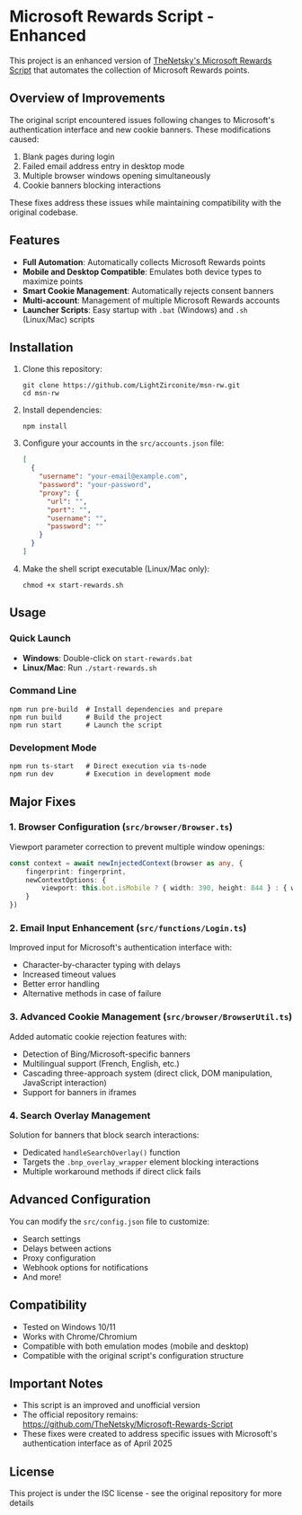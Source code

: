 # Microsoft Rewards Script - Enhanced

This project is an enhanced version of [TheNetsky's Microsoft Rewards Script](https://github.com/TheNetsky/Microsoft-Rewards-Script) that automates the collection of Microsoft Rewards points.

## Overview of Improvements

The original script encountered issues following changes to Microsoft's authentication interface and new cookie banners. These modifications caused:
1. Blank pages during login
2. Failed email address entry in desktop mode
3. Multiple browser windows opening simultaneously
4. Cookie banners blocking interactions

These fixes address these issues while maintaining compatibility with the original codebase.

## Features

- **Full Automation**: Automatically collects Microsoft Rewards points
- **Mobile and Desktop Compatible**: Emulates both device types to maximize points
- **Smart Cookie Management**: Automatically rejects consent banners
- **Multi-account**: Management of multiple Microsoft Rewards accounts
- **Launcher Scripts**: Easy startup with `.bat` (Windows) and `.sh` (Linux/Mac) scripts

## Installation

1. Clone this repository:
   ```
   git clone https://github.com/LightZirconite/msn-rw.git
   cd msn-rw
   ```

2. Install dependencies:
   ```
   npm install
   ```

3. Configure your accounts in the `src/accounts.json` file:
   ```json
   [
     {
       "username": "your-email@example.com",
       "password": "your-password",
       "proxy": {
         "url": "",
         "port": "",
         "username": "",
         "password": ""
       }
     }
   ]
   ```

4. Make the shell script executable (Linux/Mac only):
   ```
   chmod +x start-rewards.sh
   ```

## Usage

### Quick Launch
- **Windows**: Double-click on `start-rewards.bat`
- **Linux/Mac**: Run `./start-rewards.sh`

### Command Line
```
npm run pre-build  # Install dependencies and prepare
npm run build      # Build the project
npm run start      # Launch the script
```

### Development Mode
```
npm run ts-start   # Direct execution via ts-node
npm run dev        # Execution in development mode
```

## Major Fixes

### 1. Browser Configuration (`src/browser/Browser.ts`)

Viewport parameter correction to prevent multiple window openings:

```typescript
const context = await newInjectedContext(browser as any, { 
    fingerprint: fingerprint,
    newContextOptions: {
        viewport: this.bot.isMobile ? { width: 390, height: 844 } : { width: 1280, height: 720 }
    }
})
```

### 2. Email Input Enhancement (`src/functions/Login.ts`)

Improved input for Microsoft's authentication interface with:
- Character-by-character typing with delays
- Increased timeout values
- Better error handling
- Alternative methods in case of failure

### 3. Advanced Cookie Management (`src/browser/BrowserUtil.ts`)

Added automatic cookie rejection features with:
- Detection of Bing/Microsoft-specific banners
- Multilingual support (French, English, etc.)
- Cascading three-approach system (direct click, DOM manipulation, JavaScript interaction)
- Support for banners in iframes

### 4. Search Overlay Management

Solution for banners that block search interactions:
- Dedicated `handleSearchOverlay()` function
- Targets the `.bnp_overlay_wrapper` element blocking interactions
- Multiple workaround methods if direct click fails

## Advanced Configuration

You can modify the `src/config.json` file to customize:

- Search settings
- Delays between actions
- Proxy configuration
- Webhook options for notifications
- And more!

## Compatibility

- Tested on Windows 10/11
- Works with Chrome/Chromium
- Compatible with both emulation modes (mobile and desktop)
- Compatible with the original script's configuration structure

## Important Notes

- This script is an improved and unofficial version
- The official repository remains: https://github.com/TheNetsky/Microsoft-Rewards-Script
- These fixes were created to address specific issues with Microsoft's authentication interface as of April 2025

## License

This project is under the ISC license - see the original repository for more details
